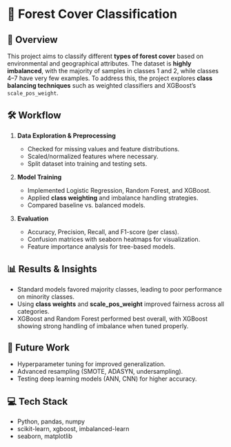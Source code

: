 # 🌲 Forest Cover Classification

## 📌 Overview

This project aims to classify different **types of forest cover** based on environmental and geographical attributes. The dataset is **highly imbalanced**, with the majority of samples in classes 1 and 2, while classes 4–7 have very few examples. To address this, the project explores **class balancing techniques** such as weighted classifiers and XGBoost’s `scale_pos_weight`.

## 🛠️ Workflow

1. **Data Exploration & Preprocessing**

   * Checked for missing values and feature distributions.
   * Scaled/normalized features where necessary.
   * Split dataset into training and testing sets.

2. **Model Training**

   * Implemented Logistic Regression, Random Forest, and XGBoost.
   * Applied **class weighting** and imbalance handling strategies.
   * Compared baseline vs. balanced models.

3. **Evaluation**

   * Accuracy, Precision, Recall, and F1-score (per class).
   * Confusion matrices with seaborn heatmaps for visualization.
   * Feature importance analysis for tree-based models.

## 📊 Results & Insights

* Standard models favored majority classes, leading to poor performance on minority classes.
* Using **class weights** and **scale\_pos\_weight** improved fairness across all categories.
* XGBoost and Random Forest performed best overall, with XGBoost showing strong handling of imbalance when tuned properly.

## 🚀 Future Work

* Hyperparameter tuning for improved generalization.
* Advanced resampling (SMOTE, ADASYN, undersampling).
* Testing deep learning models (ANN, CNN) for higher accuracy.

## 💻 Tech Stack

* Python, pandas, numpy
* scikit-learn, xgboost, imbalanced-learn
* seaborn, matplotlib

